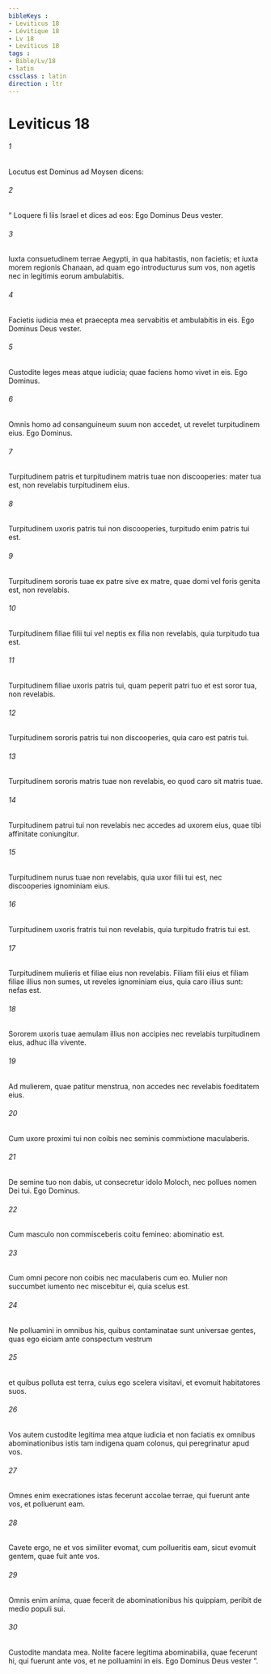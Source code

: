 ```yaml
---
bibleKeys : 
- Leviticus 18
- Lévitique 18
- Lv 18
- Leviticus 18
tags : 
- Bible/Lv/18
- latin
cssclass : latin
direction : ltr
---
```


# Leviticus 18

###### 1
Locutus est Dominus ad Moysen dicens: 
###### 2
“ Loquere fi liis Israel et dices ad eos: Ego Dominus Deus vester. 
###### 3
Iuxta consuetudinem terrae Aegypti, in qua habitastis, non facietis; et iuxta morem regionis Chanaan, ad quam ego introducturus sum vos, non agetis nec in legitimis eorum ambulabitis. 
###### 4
Facietis iudicia mea et praecepta mea servabitis et ambulabitis in eis. Ego Dominus Deus vester. 
###### 5
Custodite leges meas atque iudicia; quae faciens homo vivet in eis. Ego Dominus.
###### 6
Omnis homo ad consanguineum suum non accedet, ut revelet turpitudinem eius. Ego Dominus.
###### 7
Turpitudinem patris et turpitudinem matris tuae non discooperies: mater tua est, non revelabis turpitudinem eius. 
###### 8
Turpitudinem uxoris patris tui non discooperies, turpitudo enim patris tui est. 
###### 9
Turpitudinem sororis tuae ex patre sive ex matre, quae domi vel foris genita est, non revelabis. 
###### 10
Turpitudinem filiae filii tui vel neptis ex filia non revelabis, quia turpitudo tua est. 
###### 11
Turpitudinem filiae uxoris patris tui, quam peperit patri tuo et est soror tua, non revelabis. 
###### 12
Turpitudinem sororis patris tui non discooperies, quia caro est patris tui. 
###### 13
Turpitudinem sororis matris tuae non revelabis, eo quod caro sit matris tuae. 
###### 14
Turpitudinem patrui tui non revelabis nec accedes ad uxorem eius, quae tibi affinitate coniungitur. 
###### 15
Turpitudinem nurus tuae non revelabis, quia uxor filii tui est, nec discooperies ignominiam eius. 
###### 16
Turpitudinem uxoris fratris tui non revelabis, quia turpitudo fratris tui est.
###### 17
Turpitudinem mulieris et filiae eius non revelabis. Filiam filii eius et filiam filiae illius non sumes, ut reveles ignominiam eius, quia caro illius sunt: nefas est. 
###### 18
Sororem uxoris tuae aemulam illius non accipies nec revelabis turpitudinem eius, adhuc illa vivente.
###### 19
Ad mulierem, quae patitur menstrua, non accedes nec revelabis foeditatem eius. 
###### 20
Cum uxore proximi tui non coibis nec seminis commixtione maculaberis.
###### 21
De semine tuo non dabis, ut consecretur idolo Moloch, nec pollues nomen Dei tui. Ego Dominus.
###### 22
Cum masculo non commisceberis coitu femineo: abominatio est.
###### 23
Cum omni pecore non coibis nec maculaberis cum eo. Mulier non succumbet iumento nec miscebitur ei, quia scelus est.
###### 24
Ne polluamini in omnibus his, quibus contaminatae sunt universae gentes, quas ego eiciam ante conspectum vestrum 
###### 25
et quibus polluta est terra, cuius ego scelera visitavi, et evomuit habitatores suos. 
###### 26
Vos autem custodite legitima mea atque iudicia et non faciatis ex omnibus abominationibus istis tam indigena quam colonus, qui peregrinatur apud vos. 
###### 27
Omnes enim execrationes istas fecerunt accolae terrae, qui fuerunt ante vos, et polluerunt eam. 
###### 28
Cavete ergo, ne et vos similiter evomat, cum pollueritis eam, sicut evomuit gentem, quae fuit ante vos. 
###### 29
Omnis enim anima, quae fecerit de abominationibus his quippiam, peribit de medio populi sui. 
###### 30
Custodite mandata mea. Nolite facere legitima abominabilia, quae fecerunt hi, qui fuerunt ante vos, et ne polluamini in eis. Ego Dominus Deus vester ”.
